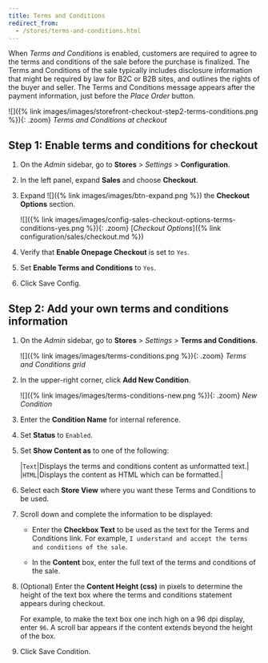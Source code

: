 ```yaml
---
title: Terms and Conditions
redirect_from:
  - /stores/terms-and-conditions.html
---
```


When _Terms and Conditions_ is enabled, customers are required to agree to the terms and conditions of the sale before the purchase is finalized. The Terms and Conditions of the sale typically includes disclosure information that might be required by law for B2C or B2B sites, and outlines the rights of the buyer and seller. The Terms and Conditions message appears after the payment information, just before the _Place Order_ button.

![]({% link images/images/storefront-checkout-step2-terms-conditions.png %}){: .zoom}
_Terms and Conditions at checkout_

## Step 1: Enable terms and conditions for checkout

1. On the _Admin_ sidebar, go to **Stores** > _Settings_ > **Configuration**.

1. In the left panel, expand **Sales** and choose **Checkout**.

1. Expand ![]({% link images/images/btn-expand.png %}) the **Checkout Options** section.

   ![]({% link images/images/config-sales-checkout-options-terms-conditions-yes.png %}){: .zoom}
   [_Checkout Options_]({% link configuration/sales/checkout.md %})

1. Verify that **Enable Onepage Checkout** is set to `Yes`.

1. Set **Enable Terms and Conditions** to `Yes`.

1. Click <span class="btn">Save Config</span>.

## Step 2: Add your own terms and conditions information

1. On the _Admin_ sidebar, go to **Stores** > _Settings_ > **Terms and Conditions**.

   ![]({% link images/images/terms-conditions.png %}){: .zoom}
   _Terms and Conditions grid_

1. In the upper-right corner, click **Add New Condition**.

   ![]({% link images/images/terms-conditions-new.png %}){: .zoom}
   _New Condition_

1. Enter the **Condition Name** for internal reference.

1. Set **Status** to `Enabled`.

1. Set **Show Content as** to one of the following:

   |`Text`|Displays the terms and conditions content as unformatted text.|
   |`HTML`|Displays the content as HTML which can be formatted.|

1. Select each **Store View** where you want these Terms and Conditions to be used.

1. Scroll down and complete the information to be displayed:

   - Enter the **Checkbox Text** to be used as the text for the Terms and Conditions link. For example, `I understand and accept the terms and conditions of the sale`.

   - In the **Content** box, enter the full text of the terms and conditions of the sale.

1. (Optional) Enter the **Content Height (css)** in pixels to determine the height of the text box where the terms and conditions statement appears during checkout.

   For example, to make the text box one inch high on a 96 dpi display, enter `96`. A scroll bar appears if the content extends beyond the height of the box.

1. Click <span class="btn">Save Condition</span>.
